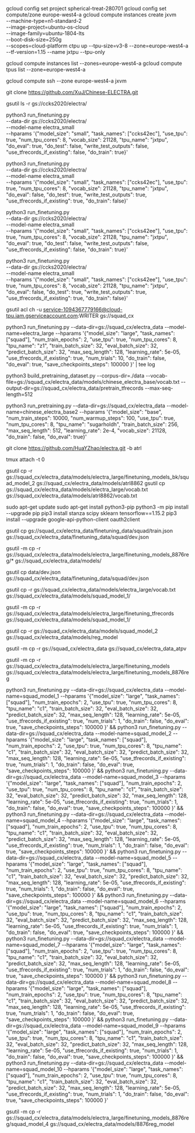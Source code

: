 gcloud config set project spherical-treat-280701
gcloud config set compute/zone europe-west4-a
gcloud compute instances create jxvm \
       --machine-type=n1-standard-2 \
       --image-project=ubuntu-os-cloud \
       --image-family=ubuntu-1804-lts  \
       --boot-disk-size=250g \
       --scopes=cloud-platform
ctpu up --tpu-size=v3-8 --zone=europe-west4-a --tf-version=1.15 --name jxtpu --tpu-only
  
gcloud compute instances list --zones=europe-west4-a
gcloud compute tpus list --zone=europe-west4-a

gcloud compute ssh --zone europe-west4-a jxvm

git clone https://github.com/XuJ/Chinese-ELECTRA.git

gsutil ls -r gs://ccks2020/electra/

python3 run_finetuning.py \
    --data-dir  gs://ccks2020/electra/ \
    --model-name electra_small \
    --hparams '{"model_size": "small", "task_names": ["ccks42ec"], "use_tpu": true, "num_tpu_cores": 8, "vocab_size": 21128, "tpu_name": "jxtpu", "do_eval": true, "do_test": false, "write_test_outputs": false, "use_tfrecords_if_existing": false, "do_train": true}'

python3 run_finetuning.py \
    --data-dir  gs://ccks2020/electra/ \
    --model-name electra_small \
    --hparams '{"model_size": "small", "task_names": ["ccks42ec"], "use_tpu": true, "num_tpu_cores": 8, "vocab_size": 21128, "tpu_name": "jxtpu", "do_eval": false, "do_test": true, "write_test_outputs": true, "use_tfrecords_if_existing": true, "do_train": false}'

python3 run_finetuning.py \
    --data-dir  gs://ccks2020/electra/ \
    --model-name electra_small \
    --hparams '{"model_size": "small", "task_names": ["ccks42ee"], "use_tpu": true, "num_tpu_cores": 8, "vocab_size": 21128, "tpu_name": "jxtpu", "do_eval": true, "do_test": false, "write_test_outputs": false, "use_tfrecords_if_existing": false, "do_train": true}'

python3 run_finetuning.py \
    --data-dir  gs://ccks2020/electra/ \
    --model-name electra_small \
    --hparams '{"model_size": "small", "task_names": ["ccks42ee"], "use_tpu": true, "num_tpu_cores": 8, "vocab_size": 21128, "tpu_name": "jxtpu", "do_eval": false, "do_test": true, "write_test_outputs": true, "use_tfrecords_if_existing": true, "do_train": false}'

	
	
	
	
	
	
	
	
	
	
	
	
	
	
	
gsutil acl ch -u service-1094367779166@cloud-tpu.iam.gserviceaccount.com:WRITER gs://squad_cx

python3 run_finetuning.py   --data-dir=gs://squad_cx/electra_data --model-name=electra_large   --hparams '{"model_size": "large", "task_names": ["squad"], "num_train_epochs": 2, "use_tpu": true, "num_tpu_cores": 8, "tpu_name": "z1", "train_batch_size": 32, "eval_batch_size": 32, "predict_batch_size": 32, "max_seq_length": 128, "learning_rate": 5e-05, "use_tfrecords_if_existing": true, "num_trials": 10, "do_train": false, "do_eval": true, "save_checkpoints_steps": 100000 }' | tee log


python3 build_pretraining_dataset.py --corpus-dir=./data --vocab-file=gs://squad_cx/electra_data/models/chinese_electra_base/vocab.txt --output-dir=gs://squad_cx/electra_data/pretrain_tfrecords --max-seq-length=512

python3 run_pretraining.py --data-dir=gs://squad_cx/electra_data --model-name=chinese_electra_base2 --hparams '{"model_size": "base", "num_train_steps": 10000, "num_warmup_steps": 100, "use_tpu": true, "num_tpu_cores": 8, "tpu_name": "sugarholdh", "train_batch_size": 256, "max_seq_length": 512, "learning_rate": 2e-4, "vocab_size": 21128, "do_train": false, "do_eval": true}'

git clone https://github.com/HuaYZhao/electra.git -b atrl




tmux attach -t 0



gsutil cp -r gs://squad_cx/electra_data/models/electra_large/finetuning_models_bk/squad_model_2 gs://squad_cx/electra_data/models/atrl8862
gsutil cp gs://squad_cx/electra_data/models/electra_large/vocab.txt gs://squad_cx/electra_data/models/atrl8862/vocab.txt

sudo apt-get update
sudo apt-get install python3-pip
python3 -m pip install --upgrade pip
pip3 install stanza scipy sklearn tensorflow==1.15.2
pip3 install --upgrade google-api-python-client oauth2client

gsutil cp gs://squad_cx/electra_data/finetuning_data/squad/train.json gs://squad_cx/electra_data/finetuning_data/squad/dev.json

gsutil -m cp -r gs://squad_cx/electra_data/models/electra_large/finetuning_models_8876reg/* gs://squad_cx/electra_data/models/

gsutil cp data/dev.json gs://squad_cx/electra_data/finetuning_data/squad/dev.json

gsutil cp -r gs://squad_cx/electra_data/models/electra_large/vocab.txt gs://squad_cx/electra_data/models/squad_model_1/

gsutil -m cp -r gs://squad_cx/electra_data/models/electra_large/finetuning_tfrecords gs://squad_cx/electra_data/models/squad_model_1/

gsutil cp -r gs://squad_cx/electra_data/models/squad_model_2 gs://squad_cx/electra_data/models/reg_model

gsutil -m cp -r gs://squad_cx/electra_data gs://squad_cx/electra_data_atpv

gsutil -m cp -r gs://squad_cx/electra_data/models/electra_large/finetuning_models gs://squad_cx/electra_data/models/electra_large/finetuning_models_8876reg


python3 run_finetuning.py   --data-dir=gs://squad_cx/electra_data --model-name=squad_model_1   --hparams '{"model_size": "large", "task_names": ["squad"], "num_train_epochs": 2, "use_tpu": true, "num_tpu_cores": 8, "tpu_name": "c1", "train_batch_size": 32, "eval_batch_size": 32, "predict_batch_size": 32, "max_seq_length": 128, "learning_rate": 5e-05, "use_tfrecords_if_existing": true, "num_trials": 1, "do_train": false, "do_eval": true, "save_checkpoints_steps": 100000 }' && python3 run_finetuning.py   --data-dir=gs://squad_cx/electra_data --model-name=squad_model_2   --hparams '{"model_size": "large", "task_names": ["squad"], "num_train_epochs": 2, "use_tpu": true, "num_tpu_cores": 8, "tpu_name": "c1", "train_batch_size": 32, "eval_batch_size": 32, "predict_batch_size": 32, "max_seq_length": 128, "learning_rate": 5e-05, "use_tfrecords_if_existing": true, "num_trials": 1, "do_train": false, "do_eval": true, "save_checkpoints_steps": 100000 }' && python3 run_finetuning.py   --data-dir=gs://squad_cx/electra_data --model-name=squad_model_3   --hparams '{"model_size": "large", "task_names": ["squad"], "num_train_epochs": 2, "use_tpu": true, "num_tpu_cores": 8, "tpu_name": "c1", "train_batch_size": 32, "eval_batch_size": 32, "predict_batch_size": 32, "max_seq_length": 128, "learning_rate": 5e-05, "use_tfrecords_if_existing": true, "num_trials": 1, "do_train": false, "do_eval": true, "save_checkpoints_steps": 100000 }' && python3 run_finetuning.py   --data-dir=gs://squad_cx/electra_data --model-name=squad_model_4   --hparams '{"model_size": "large", "task_names": ["squad"], "num_train_epochs": 2, "use_tpu": true, "num_tpu_cores": 8, "tpu_name": "c1", "train_batch_size": 32, "eval_batch_size": 32, "predict_batch_size": 32, "max_seq_length": 128, "learning_rate": 5e-05, "use_tfrecords_if_existing": true, "num_trials": 1, "do_train": false, "do_eval": true, "save_checkpoints_steps": 100000 }' && python3 run_finetuning.py   --data-dir=gs://squad_cx/electra_data --model-name=squad_model_5   --hparams '{"model_size": "large", "task_names": ["squad"], "num_train_epochs": 2, "use_tpu": true, "num_tpu_cores": 8, "tpu_name": "c1", "train_batch_size": 32, "eval_batch_size": 32, "predict_batch_size": 32, "max_seq_length": 128, "learning_rate": 5e-05, "use_tfrecords_if_existing": true, "num_trials": 1, "do_train": false, "do_eval": true, "save_checkpoints_steps": 100000 }' && python3 run_finetuning.py   --data-dir=gs://squad_cx/electra_data --model-name=squad_model_6   --hparams '{"model_size": "large", "task_names": ["squad"], "num_train_epochs": 2, "use_tpu": true, "num_tpu_cores": 8, "tpu_name": "c1", "train_batch_size": 32, "eval_batch_size": 32, "predict_batch_size": 32, "max_seq_length": 128, "learning_rate": 5e-05, "use_tfrecords_if_existing": true, "num_trials": 1, "do_train": false, "do_eval": true, "save_checkpoints_steps": 100000 }' && python3 run_finetuning.py   --data-dir=gs://squad_cx/electra_data --model-name=squad_model_7   --hparams '{"model_size": "large", "task_names": ["squad"], "num_train_epochs": 2, "use_tpu": true, "num_tpu_cores": 8, "tpu_name": "c1", "train_batch_size": 32, "eval_batch_size": 32, "predict_batch_size": 32, "max_seq_length": 128, "learning_rate": 5e-05, "use_tfrecords_if_existing": true, "num_trials": 1, "do_train": false, "do_eval": true, "save_checkpoints_steps": 100000 }' && python3 run_finetuning.py   --data-dir=gs://squad_cx/electra_data --model-name=squad_model_8   --hparams '{"model_size": "large", "task_names": ["squad"], "num_train_epochs": 2, "use_tpu": true, "num_tpu_cores": 8, "tpu_name": "c1", "train_batch_size": 32, "eval_batch_size": 32, "predict_batch_size": 32, "max_seq_length": 128, "learning_rate": 5e-05, "use_tfrecords_if_existing": true, "num_trials": 1, "do_train": false, "do_eval": true, "save_checkpoints_steps": 100000 }' && python3 run_finetuning.py   --data-dir=gs://squad_cx/electra_data --model-name=squad_model_9   --hparams '{"model_size": "large", "task_names": ["squad"], "num_train_epochs": 2, "use_tpu": true, "num_tpu_cores": 8, "tpu_name": "c1", "train_batch_size": 32, "eval_batch_size": 32, "predict_batch_size": 32, "max_seq_length": 128, "learning_rate": 5e-05, "use_tfrecords_if_existing": true, "num_trials": 1, "do_train": false, "do_eval": true, "save_checkpoints_steps": 100000 }' && python3 run_finetuning.py   --data-dir=gs://squad_cx/electra_data --model-name=squad_model_10   --hparams '{"model_size": "large", "task_names": ["squad"], "num_train_epochs": 2, "use_tpu": true, "num_tpu_cores": 8, "tpu_name": "c1", "train_batch_size": 32, "eval_batch_size": 32, "predict_batch_size": 32, "max_seq_length": 128, "learning_rate": 5e-05, "use_tfrecords_if_existing": true, "num_trials": 1, "do_train": false, "do_eval": true, "save_checkpoints_steps": 100000 }' 


gsutil -m cp -r gs://squad_cx/electra_data/models/electra_large/finetuning_models_8876reg/squad_model_4 gs://squad_cx/electra_data/models/8876reg_model
